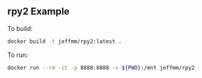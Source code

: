 ## rpy2 Example

To build:

```bash
docker build -t jeffmm/rpy2:latest .
```

To run:

```bash
docker run --rm -it -p 8888:8888 -v ${PWD}:/mnt jeffmm/rpy2
```
